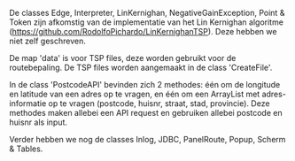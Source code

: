 De classes Edge, Interpreter, LinKernighan, NegativeGainException, Point & Token zijn afkomstig van de implementatie van het Lin Kernighan algoritme (https://github.com/RodolfoPichardo/LinKernighanTSP). Deze hebben we niet zelf geschreven.

De map 'data' is voor TSP files, deze worden gebruikt voor de routebepaling. De TSP files worden aangemaakt in de class 'CreateFile'.

In de class 'PostcodeAPI' bevinden zich 2 methodes: één om de longitude en latitude van een adres op te vragen, en één om een ArrayList met adres-informatie op te vragen (postcode, huisnr, straat, stad, provincie). 
Deze methodes maken allebei een API request en gebruiken allebei postcode en huisnr als input.

Verder hebben we nog de classes Inlog, JDBC, PanelRoute, Popup, Scherm & Tables.
